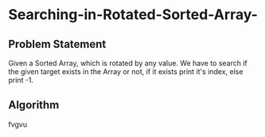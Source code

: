 # Searching-in-Rotated-Sorted-Array-
<h2>Problem Statement</h2>
<p>Given a Sorted Array, which is rotated by any value. We have to search if the given target exists in the Array or not, if it exists print it's index, else print -1.</p>
<h2>Algorithm</h2>
<p>
  fvgvu
</p>
